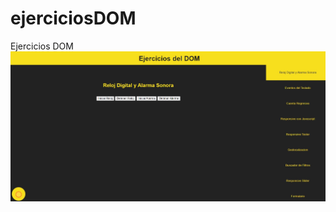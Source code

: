 # ejerciciosDOM
Ejercicios DOM 
![DOM Captura](https://github.com/NataliaHilarion/ejerciciosDOM/blob/main/DOM.jpg)

